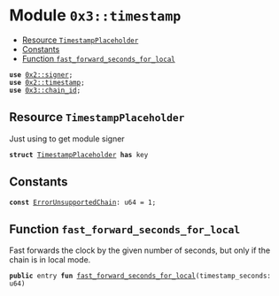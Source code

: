
<a id="0x3_timestamp"></a>

# Module `0x3::timestamp`



-  [Resource `TimestampPlaceholder`](#0x3_timestamp_TimestampPlaceholder)
-  [Constants](#@Constants_0)
-  [Function `fast_forward_seconds_for_local`](#0x3_timestamp_fast_forward_seconds_for_local)


<pre><code><b>use</b> <a href="">0x2::signer</a>;
<b>use</b> <a href="">0x2::timestamp</a>;
<b>use</b> <a href="chain_id.md#0x3_chain_id">0x3::chain_id</a>;
</code></pre>



<a id="0x3_timestamp_TimestampPlaceholder"></a>

## Resource `TimestampPlaceholder`

Just using to get module signer


<pre><code><b>struct</b> <a href="timestamp.md#0x3_timestamp_TimestampPlaceholder">TimestampPlaceholder</a> <b>has</b> key
</code></pre>



<a id="@Constants_0"></a>

## Constants


<a id="0x3_timestamp_ErrorUnsupportedChain"></a>



<pre><code><b>const</b> <a href="timestamp.md#0x3_timestamp_ErrorUnsupportedChain">ErrorUnsupportedChain</a>: u64 = 1;
</code></pre>



<a id="0x3_timestamp_fast_forward_seconds_for_local"></a>

## Function `fast_forward_seconds_for_local`

Fast forwards the clock by the given number of seconds, but only if the chain is in local mode.


<pre><code><b>public</b> entry <b>fun</b> <a href="timestamp.md#0x3_timestamp_fast_forward_seconds_for_local">fast_forward_seconds_for_local</a>(timestamp_seconds: u64)
</code></pre>
